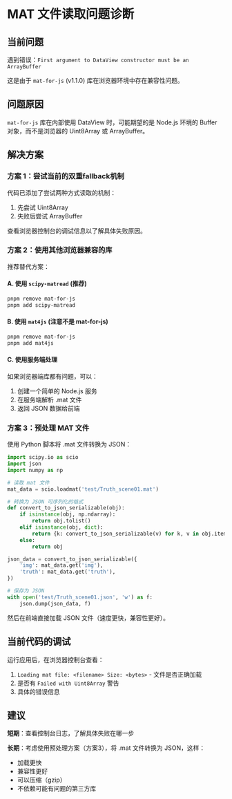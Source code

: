 # MAT 文件读取问题诊断

## 当前问题

遇到错误：`First argument to DataView constructor must be an ArrayBuffer`

这是由于 `mat-for-js` (v1.1.0) 库在浏览器环境中存在兼容性问题。

## 问题原因

`mat-for-js` 库在内部使用 DataView 时，可能期望的是 Node.js 环境的 Buffer 对象，而不是浏览器的 Uint8Array 或 ArrayBuffer。

## 解决方案

### 方案 1：尝试当前的双重fallback机制

代码已添加了尝试两种方式读取的机制：

1. 先尝试 Uint8Array
2. 失败后尝试 ArrayBuffer

查看浏览器控制台的调试信息以了解具体失败原因。

### 方案 2：使用其他浏览器兼容的库

推荐替代方案：

#### A. 使用 `scipy-matread` (推荐)

```bash
pnpm remove mat-for-js
pnpm add scipy-matread
```

#### B. 使用 `mat4js` (注意不是 mat-for-js)

```bash
pnpm remove mat-for-js
pnpm add mat4js
```

#### C. 使用服务端处理

如果浏览器端库都有问题，可以：

1. 创建一个简单的 Node.js 服务
2. 在服务端解析 .mat 文件
3. 返回 JSON 数据给前端

### 方案 3：预处理 MAT 文件

使用 Python 脚本将 .mat 文件转换为 JSON：

```python
import scipy.io as scio
import json
import numpy as np

# 读取 mat 文件
mat_data = scio.loadmat('test/Truth_scene01.mat')

# 转换为 JSON 可序列化的格式
def convert_to_json_serializable(obj):
    if isinstance(obj, np.ndarray):
        return obj.tolist()
    elif isinstance(obj, dict):
        return {k: convert_to_json_serializable(v) for k, v in obj.items()}
    else:
        return obj

json_data = convert_to_json_serializable({
    'img': mat_data.get('img'),
    'truth': mat_data.get('truth'),
})

# 保存为 JSON
with open('test/Truth_scene01.json', 'w') as f:
    json.dump(json_data, f)
```

然后在前端直接加载 JSON 文件（速度更快，兼容性更好）。

## 当前代码的调试

运行应用后，在浏览器控制台查看：

1. `Loading mat file: <filename> Size: <bytes>` - 文件是否正确加载
2. 是否有 `Failed with Uint8Array` 警告
3. 具体的错误信息

## 建议

**短期**：查看控制台日志，了解具体失败在哪一步

**长期**：考虑使用预处理方案（方案3），将 .mat 文件转换为 JSON，这样：

- 加载更快
- 兼容性更好
- 可以压缩（gzip）
- 不依赖可能有问题的第三方库
